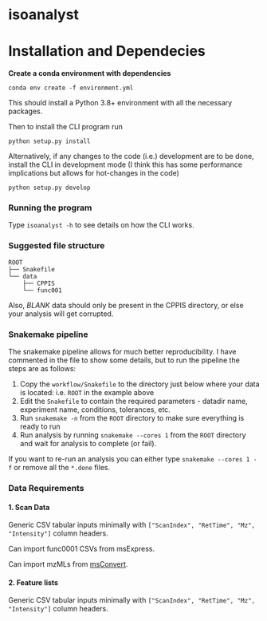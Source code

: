 # isoanalyst

# Installation and Dependecies

**Create a conda environment with dependencies**

`conda env create -f environment.yml`

This should install a Python 3.8+ environment with all the necessary packages.

Then to install the CLI program run

`python setup.py install`

Alternatively, if any changes to the code (i.e.) development are to be done, install the CLI in development mode (I think this has some performance implications but allows for hot-changes in the code)

`python setup.py develop`

### Running the program

Type `isoanalyst -h` to see details on how the CLI works.

### Suggested file structure

```
ROOT
├── Snakefile
└── data
    ├── CPPIS
    └── func001
```

Also, _BLANK_ data should only be present in the CPPIS directory, or else your analysis will get corrupted.

### Snakemake pipeline

The snakemake pipeline allows for much better reproducibility. I have commented in the file to show some details, but to run the pipeline the steps are as follows:

1. Copy the `workflow/Snakefile` to the directory just below where your data is located: i.e. `ROOT` in the example above
2. Edit the `Snakefile` to contain the required parameters - datadir name, experiment name, conditions, tolerances, etc.
3. Run `snakemake -n` from the `ROOT` directory to make sure everything is ready to run
4. Run analysis by running `snakemake --cores 1` from the `ROOT` directory and wait for analysis to complete (or fail).

If you want to re-run an analysis you can either type `snakemake --cores 1 -f` or remove all the `*.done` files.

### Data Requirements

#### 1. Scan Data

Generic CSV tabular inputs minimally with `["ScanIndex", "RetTime", "Mz", "Intensity"]` column headers.

Can import func0001 CSVs from msExpress.

Can import mzMLs from [msConvert](http://proteowizard.sourceforge.net/tools/msconvert.html).

#### 2. Feature lists

Generic CSV tabular inputs minimally with `["ScanIndex", "RetTime", "Mz", "Intensity"]` column headers.
